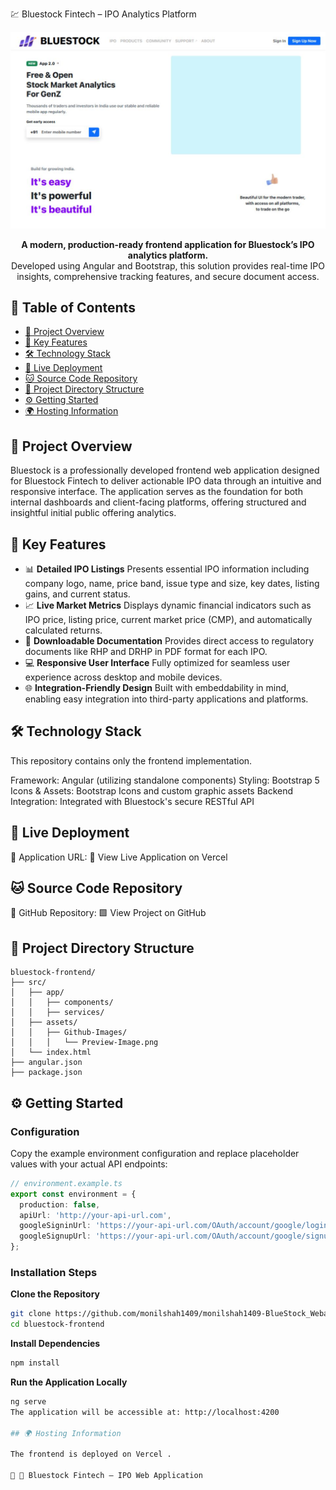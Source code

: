 💹 Bluestock Fintech – IPO Analytics Platform

<div align="center"> <img src="./src/assets/Github-Images/Preview-Image.png" alt="Bluestock Preview" width="600"/> </div>  <p align="center"> <strong>A modern, production-ready frontend application for Bluestock’s IPO analytics platform.</strong><br> Developed using Angular and Bootstrap, this solution provides real-time IPO insights, comprehensive tracking features, and secure document access. </p>  

## 📖 Table of Contents
- [📄 Project Overview](#-project-overview)
- [🌟 Key Features](#-key-features)
- [🛠️ Technology Stack](#️-technology-stack)
- [🚀 Live Deployment](#-live-deployment)
- [🐱 Source Code Repository](#-source-code-repository)
- [📁 Project Directory Structure](#-project-directory-structure)
- [⚙️ Getting Started](#️-getting-started)
- [🌍 Hosting Information](#-hosting-information)

## 📄 Project Overview

Bluestock is a professionally developed frontend web application designed for Bluestock Fintech to deliver actionable IPO data through an intuitive and responsive interface. The application serves as the foundation for both internal dashboards and client-facing platforms, offering structured and insightful initial public offering analytics.

## 🌟 Key Features

- 📊 **Detailed IPO Listings**
Presents essential IPO information including company logo, name, price band, issue type and size, key dates, listing gains, and current status.
- 📈 **Live Market Metrics**
Displays dynamic financial indicators such as IPO price, listing price, current market price (CMP), and automatically calculated returns.
- 📎 **Downloadable Documentation**
Provides direct access to regulatory documents like RHP and DRHP in PDF format for each IPO.
- 💻 **Responsive User Interface**
Fully optimized for seamless user experience across desktop and mobile devices.
- 🌐 **Integration-Friendly Design**
Built with embeddability in mind, enabling easy integration into third-party applications and platforms.
## 🛠️ Technology Stack

This repository contains only the frontend implementation. 

 Framework: Angular (utilizing standalone components)
Styling: Bootstrap 5
Icons & Assets: Bootstrap Icons and custom graphic assets
Backend Integration: Integrated with Bluestock's secure RESTful API
## 🚀 Live Deployment

🔗 Application URL:
🔵 View Live Application on Vercel

## 🐱 Source Code Repository

📂 GitHub Repository:
🟩 View Project on GitHub

## 📁 Project Directory Structure

```
bluestock-frontend/
├── src/
│   ├── app/
│   │   ├── components/
│   │   ├── services/
│   ├── assets/
│   │   ├── Github-Images/
│   │   │   └── Preview-Image.png
│   └── index.html
├── angular.json
├── package.json
```

## ⚙️ Getting Started

### Configuration

Copy the example environment configuration and replace placeholder values with your actual API endpoints:

```typescript
// environment.example.ts
export const environment = {
  production: false,
  apiUrl: 'http://your-api-url.com',
  googleSigninUrl: 'https://your-api-url.com/OAuth/account/google/login ',
  googleSignupUrl: 'https://your-api-url.com/OAuth/account/google/signup '
};
```

### Installation Steps

**Clone the Repository**
```bash
git clone https://github.com/monilshah1409/monilshah1409-BlueStock_Webapp_internship.git 
cd bluestock-frontend
```

**Install Dependencies**
```bash
npm install
```

**Run the Application Locally**
```bash
ng serve
The application will be accessible at: http://localhost:4200

## 🌍 Hosting Information

The frontend is deployed on Vercel .

🔗 🔵 Bluestock Fintech – IPO Web Application